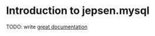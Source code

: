 # Introduction to jepsen.mysql

TODO: write [great documentation](http://jacobian.org/writing/what-to-write/)
